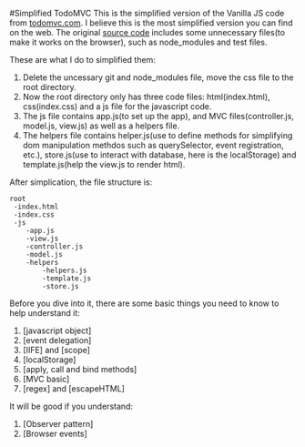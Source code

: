 #Simplified TodoMVC
This is the simplified version of the Vanilla JS code from [todomvc.com](http://todomvc.com/). I believe this is the most simplified version you can find on the web. The original [source code](https://github.com/tastejs/todomvc/tree/gh-pages/examples/vanillajs) includes some unnecessary files(to make it works on the browser), such as node_modules and test files.

These are what I do to simplified them:

1. Delete the uncessary git and node_modules file, move the css file to the root directory.
2. Now the root directory only has three code files: html(index.html), css(index.css) and a js file for the javascript code.
3. The js file contains app.js(to set up the app), and MVC files(controller.js, model.js, view.js) as well as a helpers file.
4. The helpers file contains helper.js(use to define methods for simplifying dom manipulation methdos such as querySelector, event registration, etc.), store.js(use to interact with database, here is the localStorage) and template.js(help the view.js to render html).

After simplication, the file structure is:

```
root
 -index.html
 -index.css
 -js
 	-app.js
 	-view.js
 	-controller.js
 	-model.js
 	-helpers
 		-helpers.js
 		-template.js
 		-store.js
```

Before you dive into it, there are some basic things you need to know to help understand it:

1. [javascript object]
2. [event delegation]
3. [IIFE] and [scope]
4. [localStorage]
5. [apply, call and bind methods]
6. [MVC basic]
7. [regex] and [escapeHTML]

It will be good if you understand:
1. [Observer pattern]
2. [Browser events]

